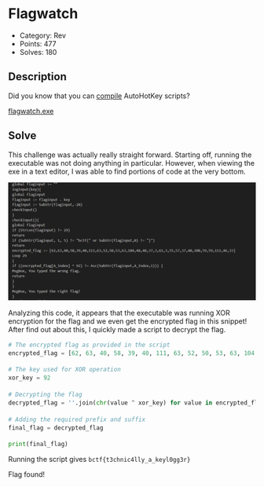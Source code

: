 # Flagwatch

- Category: Rev
- Points: 477
- Solves: 180

## Description
Did you know that you can [compile](https://github.com/AutoHotkey/Ahk2Exe) AutoHotKey scripts?

[flagwatch.exe](flagwatch.exe)

## Solve
This challenge was actually really straight forward. Starting off, running the executable was not doing anything in particular. However, when viewing the exe in a text editor, I was able to find portions of code at the very bottom.

![code.png](code.png)

Analyzing this code, it appears that the executable was running XOR encryption for the flag and we even get the encrypted flag in this snippet! After find out about this, I quickly made a script to decrypt the flag.

```python
# The encrypted flag as provided in the script
encrypted_flag = [62, 63, 40, 58, 39, 40, 111, 63, 52, 50, 53, 63, 104, 48, 48, 37, 3, 61, 3, 55, 57, 37, 48, 108, 59, 59, 111, 46, 33]

# The key used for XOR operation
xor_key = 92

# Decrypting the flag
decrypted_flag = ''.join(chr(value ^ xor_key) for value in encrypted_flag)

# Adding the required prefix and suffix
final_flag = decrypted_flag

print(final_flag)
```
Running the script gives
`bctf{t3chnic4lly_a_keyl0gg3r}`

Flag found!
